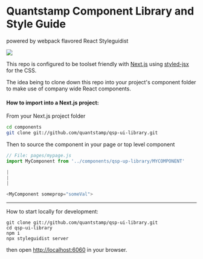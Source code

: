 # Quantstamp Component Library and Style Guide
powered by webpack flavored React Styleguidist

![](https://d3vv6lp55qjaqc.cloudfront.net/items/0U313M3L0p120g2Y1y3J/Image%202016-04-12%20at%207.25.03%20PM.png)

This repo is configured to be toolset friendly with [Next.js](https://github.com/zeit/next.js/) using [styled-jsx](https://github.com/zeit/styled-jsx) for the CSS. 

The idea being to clone down this repo into your project's component folder to make use of company wide React components.

#### How to import into a Next.js project:
From your Next.js project folder
```bash
cd components
git clone git://github.com/quantstamp/qsp-ui-library.git
```

Then to source the component in your page or top level component
```js
// File: pages/mypage.js
import MyComponent from '../components/qsp-up-library/MYCOMPONENT'

|
|
|

<MyComponent someprop="someVal">
```

------------

How to start locally for development:

```
git clone git://github.com/quantstamp/qsp-ui-library.git
cd qsp-ui-library
npm i
npx styleguidist server
```

then open [http://localhost:6060](http://localhost:6060) in your browser.


